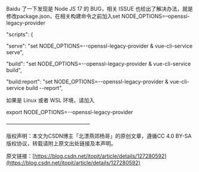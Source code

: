 Baidu 了一下发现是 Node JS 17 的 BUG，相关 ISSUE 也给出了解决办法，就是修改package.json，在相关构建命令之前加入set NODE_OPTIONS=–openssl-legacy-provider

"scripts": {

"serve": "set NODE_OPTIONS=--openssl-legacy-provider & vue-cli-service serve",

"build": "set NODE_OPTIONS=--openssl-legacy-provider & vue-cli-service build",

"build:report": "set NODE_OPTIONS=--openssl-legacy-provider & vue-cli-service build --report",

如果是 Linux 或者 WSL 环境，请加入

export NODE_OPTIONS=--openssl-legacy-provider

————————————————

版权声明：本文为CSDN博主「北漂燕郊杨哥」的原创文章，遵循CC 4.0 BY-SA版权协议，转载请附上原文出处链接及本声明。

原文链接：[https://blog.csdn.net/itopit/article/details/127280592](https://blog.csdn.net/itopit/article/details/127280592)